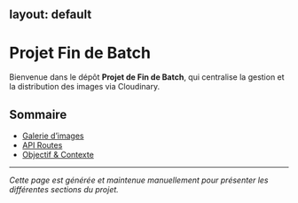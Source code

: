 ## <!-- docs/index.md -->

## layout: default

# Projet Fin de Batch

Bienvenue dans le dépôt **Projet de Fin de Batch**, qui centralise la gestion et la distribution des images via Cloudinary.

## Sommaire

- [Galerie d’images](images-gallery.md)
- [API Routes](routes.md)
- [Objectif & Contexte](project-description.md)

---

_Cette page est générée et maintenue manuellement pour présenter les différentes sections du projet._
